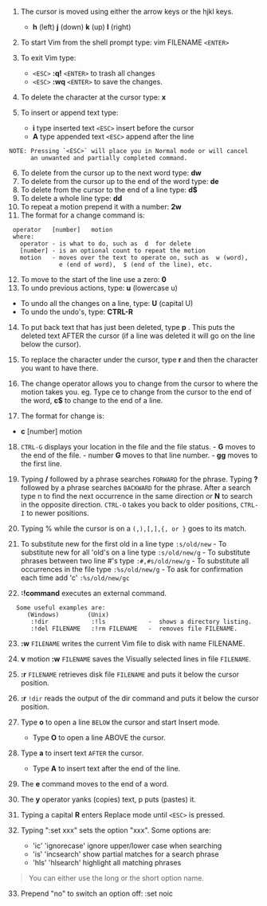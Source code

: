 
1. The cursor is moved using either the arrow keys or the hjkl keys.
   - **h** (left)       **j** (down)       **k** (up)       **l** (right)

2. To start Vim from the shell prompt type:  vim FILENAME `<ENTER>`

3. To exit Vim type:     
   - `<ESC>`   **:q!**   `<ENTER>`  to trash all changes
   - `<ESC>`   **:wq**   `<ENTER>`  to save the changes.

4. To delete the character at the cursor type:  **x**

5. To insert or append text type:
    - **i**   type inserted text   `<ESC>`         insert before the cursor
    - **A**   type appended text   `<ESC>`         append after the line
```
NOTE: Pressing `<ESC>` will place you in Normal mode or will cancel
      an unwanted and partially completed command.
```

6. To delete from the cursor up to the next word type:        **dw**
7. To delete from the cursor up to the end of the word type:  **de**
8. To delete from the cursor to the end of a line type:       **d$**
9. To delete a whole line type:                               **dd**
10. To repeat a motion prepend it with a number:   **2w**
11. The format for a change command is:
```
 operator   [number]   motion
 where:
   operator - is what to do, such as  d  for delete
   [number] - is an optional count to repeat the motion
   motion   - moves over the text to operate on, such as  w (word),
			  e (end of word),  $ (end of the line), etc.
```

12. To move to the start of the line use a zero:  **0**
13. To undo previous actions, type:          **u**  (lowercase u)
 - To undo all the changes on a line, type:  **U**  (capital U)
 - To undo the undo's, type:                 **CTRL-R**

14. To put back text that has just been deleted, type   **p** .  This puts the
 deleted text AFTER the cursor (if a line was deleted it will go on the
 line below the cursor).

15. To replace the character under the cursor, type   **r**   and then the
 character you want to have there.

16. The change operator allows you to change from the cursor to where the
 motion takes you.  eg. Type  ce  to change from the cursor to the end of
 the word,  **c$**  to change to the end of a line.

17. The format for change is:
  - **c**   [number]   motion
    
 18. `CTRL-G`  displays your location in the file and the file status.
	- **G**  moves to the end of the file.
	- number  **G**  moves to that line number.
	- **gg**  moves to the first line.

  19. Typing  **/**  followed by a phrase searches `FORWARD` for the phrase.
     Typing  **?**  followed by a phrase searches `BACKWARD` for the phrase.
     After a search type  n  to find the next occurrence in the same direction
     or  **N**  to search in the opposite direction.
     `CTRL-O` takes you back to older positions, `CTRL-I` to newer positions.

  20. Typing  %  while the cursor is on a  `(,),[,],{, or }` goes to its match.

  21. To substitute new for the first old in a line type   `:s/old/new`
	- To substitute new for all 'old's on a line type       `:s/old/new/g`
	- To substitute phrases between two line #'s type       `:#,#s/old/new/g`
	- To substitute all occurrences in the file type       `:%s/old/new/g`
	- To ask for confirmation each time add 'c'             `:%s/old/new/gc`

22. **:!command**  executes an external command.
```
  Some useful examples are:
	 (Windows)        (Unix)
	  :!dir            :!ls            -  shows a directory listing.
	  :!del FILENAME   :!rm FILENAME   -  removes file FILENAME.
```

23.  **:w** `FILENAME`  writes the current Vim file to disk with name FILENAME.

24. **v**  motion  **:w** `FILENAME`  saves the Visually selected lines in file
  `FILENAME`.

25. **:r** `FILENAME`  retrieves disk file `FILENAME` and puts it below the
  cursor position.

26. **:r** `!dir`  reads the output of the dir command and puts it below the
  cursor position.

27. Type  **o**  to open a line `BELOW` the cursor and start Insert mode.
	 - Type  **O**  to open a line ABOVE the cursor.

28. Type  **a**  to insert text `AFTER` the cursor.
	 - Type  **A**  to insert text after the end of the line.

29. The  **e**  command moves to the end of a word.

30. The  **y**  operator yanks (copies) text,  p  puts (pastes) it.

31. Typing a capital  **R**  enters Replace mode until  `<ESC>`  is pressed.

32. Typing ":set xxx" sets the option "xxx".  Some options are:
	- 'ic' 'ignorecase'       ignore upper/lower case when searching
	- 'is' 'incsearch'        show partial matches for a search phrase
	- 'hls' 'hlsearch'        highlight all matching phrases
 > You can either use the long or the short option name.

33. Prepend "no" to switch an option off:   :set noic